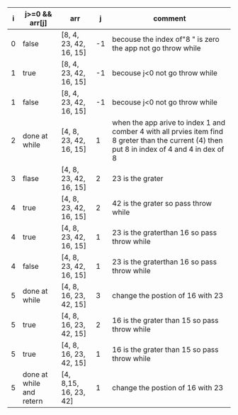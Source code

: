 | i      | j>=0 && arr[j]             | arr                   | j | comment                                                                                                                                       |
| ----------- |----------------------------|-----------------------| ----------- |-----------------------------------------------------------------------------------------------------------------------------------------------|
|0| false                      | [8, 4, 23, 42, 16, 15] |-1| becouse the index of"8 " is zero the app not go throw while                                                                                   |
|1| true                       | [8, 4, 23, 42, 16, 15] |-1| becouse j<0   not go throw while                                                                                                              |
|1| false                      | [8, 4, 23, 42, 16, 15] |-1| becouse j<0   not go throw while                                                                                                              |
|2| done at while              | [4, 8, 23, 42, 16, 15] |1| when the app arive to index 1 and comber 4 with all prvies item find 8 greter than the current (4) then put 8 in index of 4 and 4 in dex of 8 |
|3| flase                      | [4, 8, 23, 42, 16, 15] |2| 23 is the grater                                                                                                                              |
|4| true                       | [4, 8, 23, 42, 16, 15] |2| 42 is the grater so pass throw while                                                                                                          |
|4| true                       | [4, 8, 23, 42, 16, 15] |1| 23 is the graterthan 16 so pass throw while                                                                                                   |
|4| false                      | [4, 8, 23, 42, 16, 15] |1| 23 is the  graterthan 16 so pass throw while                                                                                                  |
|5| done at while              | [4, 8, 16, 23, 42, 15] |3| change the postion of 16 with 23                                                                                                              |
|5| true                       | [4, 8, 16, 23, 42, 15] |2| 16 is the grater than 15 so pass throw while                                                                                                  |
|5| true                       | [4, 8, 16, 23, 42, 15] |1| 16 is the grater than 15 so pass throw while                                                                                                  |
|5| done at while   and retern | [4, 8,15, 16, 23, 42] |1|change the postion of 16 with 23                                                                                                          |